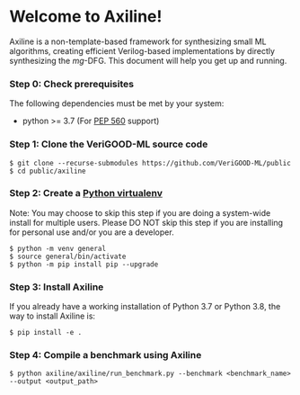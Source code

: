 # Welcome to Axiline!
Axiline is a non-template-based framework for synthesizing small ML algorithms, creating efficient Verilog-based implementations by directly synthesizing the _mg_-DFG.
This document will help you get up and running.  

### Step 0: Check prerequisites
The following dependencies must be met by your system:
  * python >= 3.7 (For [PEP 560](https://www.python.org/dev/peps/pep-0560/) support)


### Step 1: Clone the VeriGOOD-ML source code
  ```console
  $ git clone --recurse-submodules https://github.com/VeriGOOD-ML/public
  $ cd public/axiline
  ```


### Step 2: Create a [Python virtualenv](https://docs.python.org/3/tutorial/venv.html)
Note: You may choose to skip this step if you are doing a system-wide install for multiple users.
      Please DO NOT skip this step if you are installing for personal use and/or you are a developer.
```console
$ python -m venv general
$ source general/bin/activate
$ python -m pip install pip --upgrade
```

### Step 3: Install Axiline
If you already have a working installation of Python 3.7 or Python 3.8, the way to install Axiline is:
```console
$ pip install -e .
```

### Step 4: Compile a benchmark using Axiline
```console
$ python axiline/axiline/run_benchmark.py --benchmark <benchmark_name>  --output <output_path>
```
